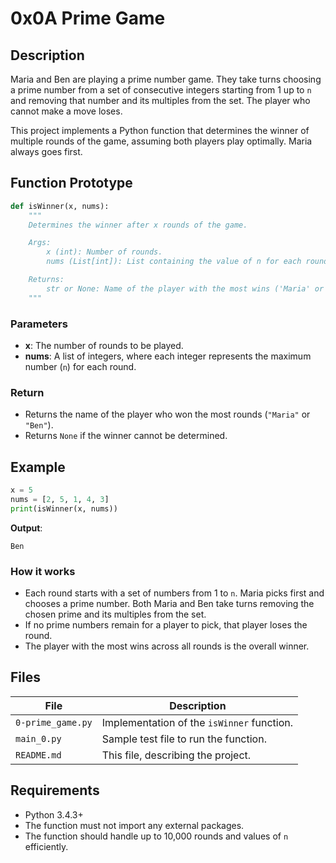 
# 0x0A Prime Game

## Description

Maria and Ben are playing a prime number game. They take turns choosing a prime number from a set of consecutive integers starting from 1 up to `n` and removing that number and its multiples from the set. The player who cannot make a move loses. 

This project implements a Python function that determines the winner of multiple rounds of the game, assuming both players play optimally. Maria always goes first.

## Function Prototype

```python
def isWinner(x, nums):
    """
    Determines the winner after x rounds of the game.

    Args:
        x (int): Number of rounds.
        nums (List[int]): List containing the value of n for each round.

    Returns:
        str or None: Name of the player with the most wins ('Maria' or 'Ben'), or None if the winner cannot be determined.
    """
```

### Parameters
- **x**: The number of rounds to be played.
- **nums**: A list of integers, where each integer represents the maximum number (`n`) for each round.

### Return
- Returns the name of the player who won the most rounds (`"Maria"` or `"Ben"`).
- Returns `None` if the winner cannot be determined.

## Example

```python
x = 5
nums = [2, 5, 1, 4, 3]
print(isWinner(x, nums))
```

**Output**:
```
Ben
```

### How it works
- Each round starts with a set of numbers from 1 to `n`. Maria picks first and chooses a prime number. Both Maria and Ben take turns removing the chosen prime and its multiples from the set.
- If no prime numbers remain for a player to pick, that player loses the round.
- The player with the most wins across all rounds is the overall winner.

## Files

| File                | Description |
|---------------------|-------------|
| `0-prime_game.py`    | Implementation of the `isWinner` function. |
| `main_0.py`          | Sample test file to run the function. |
| `README.md`          | This file, describing the project. |

## Requirements

- Python 3.4.3+
- The function must not import any external packages.
- The function should handle up to 10,000 rounds and values of `n` efficiently.
